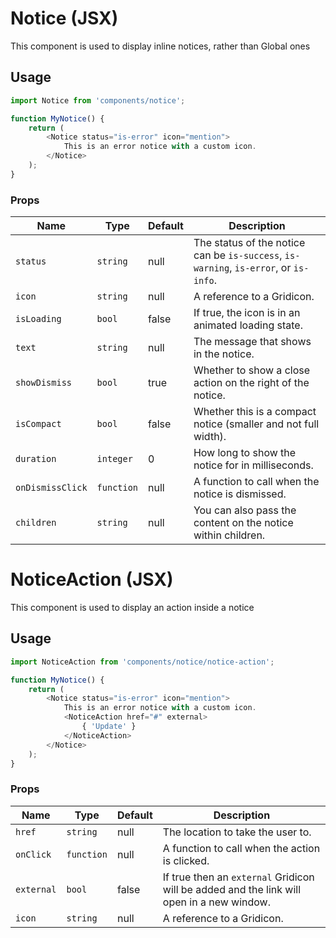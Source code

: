 # Notice (JSX)

This component is used to display inline notices, rather than Global ones

## Usage

```js
import Notice from 'components/notice';

function MyNotice() {
	return (
		<Notice status="is-error" icon="mention">
			This is an error notice with a custom icon.
		</Notice>
	);
}
```

### Props

| Name             | Type       | Default | Description                                                                           |
| ---------------- | ---------- | ------- | ------------------------------------------------------------------------------------- |
| `status`         | `string`   | null    | The status of the notice can be `is-success`, `is-warning`, `is-error`, or `is-info`. |
| `icon`           | `string`   | null    | A reference to a Gridicon.                                                            |
| `isLoading`      | `bool`     | false   | If true, the icon is in an animated loading state.                                    |
| `text`           | `string`   | null    | The message that shows in the notice.                                                 |
| `showDismiss`    | `bool`     | true    | Whether to show a close action on the right of the notice.                            |
| `isCompact`      | `bool`     | false   | Whether this is a compact notice (smaller and not full width).                        |
| `duration`       | `integer`  | 0       | How long to show the notice for in milliseconds.                                      |
| `onDismissClick` | `function` | null    | A function to call when the notice is dismissed.                                      |
| `children`       | `string`   | null    | You can also pass the content on the notice within children.                          |

# NoticeAction (JSX)

This component is used to display an action inside a notice

## Usage

```js
import NoticeAction from 'components/notice/notice-action';

function MyNotice() {
	return (
		<Notice status="is-error" icon="mention">
			This is an error notice with a custom icon.
			<NoticeAction href="#" external>
				{ 'Update' }
			</NoticeAction>
		</Notice>
	);
}
```

### Props

| Name       | Type       | Default | Description                                                                               |
| ---------- | ---------- | ------- | ----------------------------------------------------------------------------------------- |
| `href`     | `string`   | null    | The location to take the user to.                                                         |
| `onClick`  | `function` | null    | A function to call when the action is clicked.                                            |
| `external` | `bool`     | false   | If true then an `external` Gridicon will be added and the link will open in a new window. |
| `icon`     | `string`   | null    | A reference to a Gridicon.                                                                |
